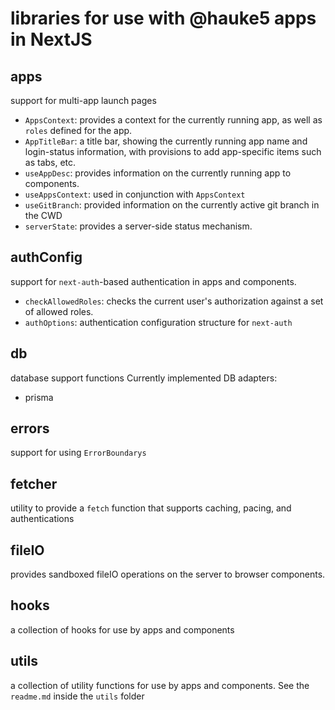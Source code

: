 # libraries for use with @hauke5 apps in NextJS

## apps
support for multi-app launch pages
- `AppsContext`: provides a context for the currently running app, as well as `roles` defined for the app.
- `AppTitleBar`: a title bar, showing the currently running app name and login-status information, with provisions to add app-specific items such as tabs, etc.
- `useAppDesc`: provides information on the currently running app to components.
- `useAppsContext`: used in conjunction with `AppsContext`
- `useGitBranch`: provided information on the currently active git branch in the CWD
- `serverState`: provides a server-side status mechanism.

## authConfig
support for `next-auth`-based authentication in apps and components.
- `checkAllowedRoles`: checks the current user's authorization against a set of allowed roles.
- `authOptions`: authentication configuration structure for `next-auth`

## db
database support functions
Currently implemented DB adapters:
- prisma

## errors
support for using `ErrorBoundarys`

## fetcher
utility to provide a `fetch` function that supports caching, pacing, and authentications

## fileIO
provides sandboxed fileIO operations on the server to browser components.

## hooks
a collection of hooks for use by apps and components

## utils
a collection of utility functions for use by apps and components. See the `readme.md` inside the `utils` folder

